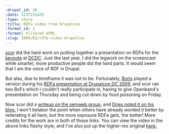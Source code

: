 ```yaml
--- 
:drupal_id: 38
:date: 1237231429
:type: story
:title: RDFa video from Drupalcon
:format_id: 1
:format: Filtered HTML
:slug: 2009/03/rdfa-video-drupalcon
---
```

<a href="http://openspring.net/">scor</a> did the hard work on putting together a presentation on RDFa for the <a href="http://dc2009.drupalcon.org/node/51">keynote</a> at <a href="http://dc2009.drupalcon.org">DCDC</a>.  Just like last year, I did the legwork on the screencast while smarter, more productive people did the hard parts.  It would seem that I am the voice of RDF in Drupal.

But alas, due to timeframe it was not to be.  Fortunately, <a href="http://bmannconsulting.com/">Boris</a> played a version during his <a href="http://dc2009.drupalcon.org/session/practical-semantic-web-and-why-you-should-care">RDFa presentation at Drupalcon DC 2009,</a>  and scor ran two BoFs which I couldn't really participate in, having to give Openband's presentation on Thursday and being cut down by food poisoning on Friday.

Now scor did a <a href="http://groups.drupal.org/node/20167">writeup on the semweb group</a>, and <a href="http://buytaert.net/rdfa-and-drupal">Dries noted it on his blog.</a>  I won't belabor the point when others have already worded it better by reiterating it all here, but the more exposure RDFa gets, the better!  More credits for the work are in both of those links.  You can view the video in the above links flashy style, and I've also put up the higher-res original <a href="http://bhuga.net/files/dcdc09 final.mov">here.</a>
